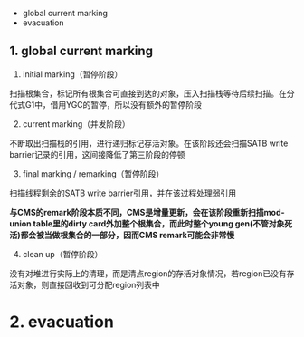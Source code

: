 - global current marking
- evacuation

## 1. global current marking

1. initial marking（暂停阶段）  

扫描根集合，标记所有根集合可直接到达的对象，压入扫描栈等待后续扫描。在分代式G1中，借用YGC的暂停，所以没有额外的暂停阶段

2. current marking（并发阶段）

不断取出扫描栈的引用，进行递归标记存活对象。在该阶段还会扫描SATB write barrier记录的引用，这间接降低了第三阶段的停顿

3. final marking / remarking（暂停阶段）

扫描线程剩余的SATB write barrier引用，并在该过程处理弱引用

**与CMS的remark阶段本质不同，CMS是增量更新，会在该阶段重新扫描mod-union table里的dirty card外加整个根集合，而此时整个young gen(不管对象死活)都会被当做根集合的一部分，因而CMS remark可能会非常慢**

4. clean up（暂停阶段）

没有对堆进行实际上的清理，而是清点region的存活对象情况，若region已没有存活对象，则直接回收到可分配region列表中

<!-- # 2. evacuation（CSet，纯G1，分代式G1）

evacuation是全暂停的，本质上就是Young GC和Mixed GC，负责将存活的对象从region上移动到空的region上，然后回收掉原本的region空间

可以自由选择多个region来独立收集，构成C-Set，靠per-region remembered set实现

在选定CSet后，回收过程与Parallel GC的young gc算法类似，不依赖于global current marking的结果，若有的话则使用；若无则从根集合自行遍历；

纯G1模式下，CSet的选定完全靠统计模型找收益最高、总开销不超过用户指定上限的若干region

分代式G1模式下，CSet的选定根据Young gc或Mixed gc有所不同：
- young gc：全部young gen的region
- mixed gc：全部young gen的region + 若干根据统计模型得出的高收益的old gen region

分代式G1的工作模式就是视情况在young gc和mixed gc之间切换，背后定期做全局并发标记，initial marking搭在young gc上执行。当全局并发标记正在工作时，G1不会选择做mixed gc；反之，不会进行全局并发标记

如果mixed gc无法跟上程序分配内存的速率，导致old gen被填满无法再进行mixed gc，会切换到G1之外的serial old gc来收集整个heap -->

# 2. evacuation


